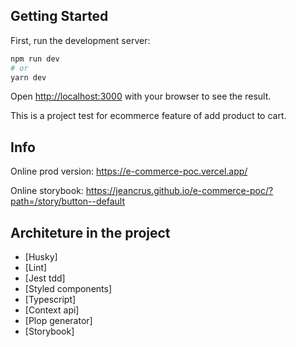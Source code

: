 ## Getting Started

First, run the development server:

```bash
npm run dev
# or
yarn dev
```

Open [http://localhost:3000](http://localhost:3000) with your browser to see the result.

This is a project test for ecommerce feature of add product to cart.

## Info

Online prod version: https://e-commerce-poc.vercel.app/

Online storybook: https://jeancrus.github.io/e-commerce-poc/?path=/story/button--default

## Architeture in the project

* [Husky]
* [Lint]
* [Jest tdd]
* [Styled components]
* [Typescript]
* [Context api]
* [Plop generator]
* [Storybook]
